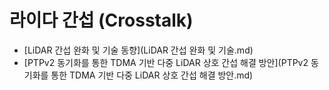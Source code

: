 # 라이다 간섭 (Crosstalk)

- [LiDAR 간섭 완화 및 기술 동향](LiDAR 간섭 완화 및 기술.md)
- [PTPv2 동기화를 통한 TDMA 기반 다중 LiDAR 상호 간섭 해결 방안](PTPv2 동기화를 통한 TDMA 기반 다중 LiDAR 상호 간섭 해결 방안.md)
